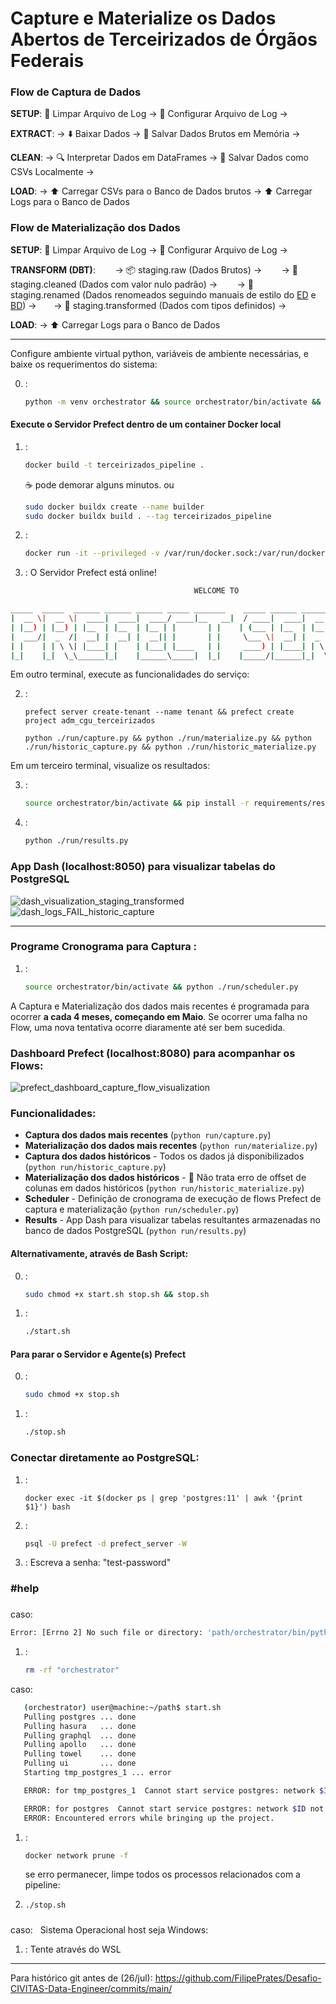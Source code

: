 <!-- # Desafio Engenheiro de Dados @ Escritório de Dados -->
# Capture e Materialize os Dados Abertos de Terceirizados de Órgãos Federais

### Flow de Captura de Dados
**SETUP**: 🧹 Limpar Arquivo de Log -> 🔧 Configurar Arquivo de Log ->

**EXTRACT**: -> ⬇️ Baixar Dados -> 🧠 Salvar Dados Brutos em Memória ->

**CLEAN**: -> 🔍 Interpretar Dados em DataFrames -> 📝 Salvar Dados como CSVs Localmente ->

**LOAD**: -> ⬆️ Carregar CSVs para o Banco de Dados brutos -> ⬆️ Carregar Logs para o Banco de Dados

### Flow de Materialização dos Dados

**SETUP**: 🧹 Limpar Arquivo de Log  -> 🔧 Configurar Arquivo de Log ->

**TRANSFORM (DBT)**:
&nbsp;&nbsp;&nbsp;&nbsp;&nbsp;&nbsp; -> 📦 staging.raw (Dados Brutos) ->
&nbsp;&nbsp;&nbsp;&nbsp;&nbsp;&nbsp; -> 🧼 staging.cleaned (Dados com valor nulo padrão) ->
&nbsp;&nbsp;&nbsp;&nbsp;&nbsp;&nbsp; -> 📝 staging.renamed (Dados renomeados seguindo manuais de estilo do [ED](https://docs.dados.rio/guia-desenvolvedores/manual-estilo/#nome-e-ordem-das-colunas) e [BD](https://basedosdados.github.io/mais/style_data/)) ->
&nbsp;&nbsp;&nbsp;&nbsp;&nbsp;&nbsp;-> 🔶 staging.transformed (Dados com tipos definidos) ->

**LOAD**: -> ⬆️ Carregar Logs para o Banco de Dados

---

Configure ambiente virtual python, variáveis de ambiente necessárias, e baixe os requerimentos do sistema:

0. :
   ```sh
   python -m venv orchestrator && source orchestrator/bin/activate && cp .env.example .env && pip install --no-cache-dir -r requirements/start.txt
   ```

#### Execute o Servidor Prefect dentro de um container Docker local

1. : 
   ```sh
   docker build -t terceirizados_pipeline .
   ```
   ☕ pode demorar alguns minutos.
   ou
   ```sh
   sudo docker buildx create --name builder
   sudo docker buildx build . --tag terceirizados_pipeline
   ```
2. : 
   ```sh
   docker run -it --privileged -v /var/run/docker.sock:/var/run/docker.sock -p 8080:8080 -p 8050:8050 -p 4200:4200 terceirizados_pipeline
   ```

3. :
   O Servidor Prefect está online!

```sh
                                         WELCOME TO

_____  _____  ______ ______ ______ _____ _______    _____ ______ _______      ________ _____
|  __ \|  __ \|  ____|  ____|  ____/ ____|__   __|  / ____|  ____|  __ \ \    / /  ____|  __ \
| |__) | |__) | |__  | |__  | |__ | |       | |    | (___ | |__  | |__) \ \  / /| |__  | |__) |
|  ___/|  _  /|  __| |  __| |  __|| |       | |     \___ \|  __| |  _  / \ \/ / |  __| |  _  /
| |    | | \ \| |____| |    | |___| |____   | |     ____) | |____| | \ \  \  /  | |____| | \ \
|_|    |_|  \_\______|_|    |______\_____|  |_|    |_____/|______|_|  \_\  \/   |______|_|  \_\

```

Em outro terminal, execute as funcionalidades do serviço:

2. :
   ```
   prefect server create-tenant --name tenant && prefect create project adm_cgu_terceirizados
   ```
   ```
   python ./run/capture.py && python ./run/materialize.py && python ./run/historic_capture.py && python ./run/historic_materialize.py
   ```

Em um terceiro terminal, visualize os resultados:

3. :
   ```sh
   source orchestrator/bin/activate && pip install -r requirements/results.txt
   ```
4. :
   ```sh
   python ./run/results.py
   ```

### App Dash (localhost:8050) para visualizar tabelas do PostgreSQL
![dash_visualization_staging_transformed](images/dash_visualization_staging_historic_transformed.png)
![dash_logs_FAIL_historic_capture](images/dash_logs_FAIL_historic_capture.png)

---
### Programe Cronograma para Captura :

1. :
   ```sh
   source orchestrator/bin/activate && python ./run/scheduler.py
   ```

A Captura e Materialização dos dados mais recentes é programada para ocorrer **a cada 4 meses, começando em Maio**. Se ocorrer uma falha no Flow, uma nova tentativa ocorre diaramente até ser bem sucedida.

### Dashboard Prefect (localhost:8080) para acompanhar os Flows:
![prefect_dashboard_capture_flow_visualization](images/prefect_dashboard_capture_flow_visualization.png)

### Funcionalidades:
- **Captura dos dados mais recentes** (`python run/capture.py`)
- **Materialização dos dados mais recentes** (`python run/materialize.py`)
- **Captura dos dados históricos** - Todos os dados já disponibilizados (`python run/historic_capture.py`)
- **Materialização dos dados históricos** - 🚧 Não trata erro de offset de colunas em dados históricos (`python run/historic_materialize.py`)
- **Scheduler** - Definição de cronograma de execução de flows Prefect de captura e materialização (`python run/scheduler.py`)
- **Results** - App Dash para visualizar tabelas resultantes armazenadas no banco de dados PostgreSQL (`python run/results.py`)


#### Alternativamente, através de Bash Script:

0. :
   ```sh
   sudo chmod +x start.sh stop.sh && stop.sh
   ```
1. :
   ```sh
   ./start.sh
   ```

#### Para parar o Servidor e Agente(s) Prefect

0. :
   ```sh
   sudo chmod +x stop.sh
   ```

1. :
   ```sh
   ./stop.sh
   ```

### Conectar diretamente ao PostgreSQL:

1. : 
   ```
   docker exec -it $(docker ps | grep 'postgres:11' | awk '{print $1}') bash
   ```
2. :
   ```sh
   psql -U prefect -d prefect_server -W
   ```
3. :
Escreva a senha: "test-password"

### #help
###
caso:
   ```sh
   Error: [Errno 2] No such file or directory: 'path/orchestrator/bin/python'
   ```

1. :
   ```sh
   rm -rf "orchestrator"
   ```

caso:
```sh
   (orchestrator) user@machine:~/path$ start.sh
   Pulling postgres ... done
   Pulling hasura   ... done
   Pulling graphql  ... done
   Pulling apollo   ... done
   Pulling towel    ... done
   Pulling ui       ... done
   Starting tmp_postgres_1 ... error

   ERROR: for tmp_postgres_1  Cannot start service postgres: network $ID not found

   ERROR: for postgres  Cannot start service postgres: network $ID not found
   ERROR: Encountered errors while bringing up the project.
   ```
1. :
   ```sh
   docker network prune -f
   ```

   se erro permanecer, limpe todos os processos relacionados com a pipeline:
1. 
   ```sh
   ./stop.sh
   ```

###

caso:
&nbsp; Sistema Operacional host seja Windows:

1. :
   Tente através do WSL


---

Para histórico git antes de (26/jul): 
https://github.com/FilipePrates/Desafio-CIVITAS-Data-Engineer/commits/main/

